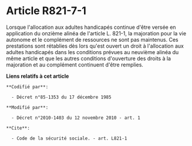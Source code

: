 # Article R821-7-1

Lorsque l'allocation aux adultes handicapés continue d'être versée en application du onzième alinéa de l'article L. 821-1, la
majoration pour la vie autonome et le complément de ressources ne sont pas maintenus. Ces prestations sont rétablies dès lors
qu'est ouvert un droit à l'allocation aux adultes handicapés dans les conditions prévues au neuvième alinéa du même article
et que les autres conditions d'ouverture des droits à la majoration et au complément continuent d'être remplies.

**Liens relatifs à cet article**

	**Codifié par**:

	  - Décret n°85-1353 du 17 décembre 1985

	**Modifié par**:

	  - Décret n°2010-1403 du 12 novembre 2010 - art. 1

	**Cite**:

	  - Code de la sécurité sociale. - art. L821-1

